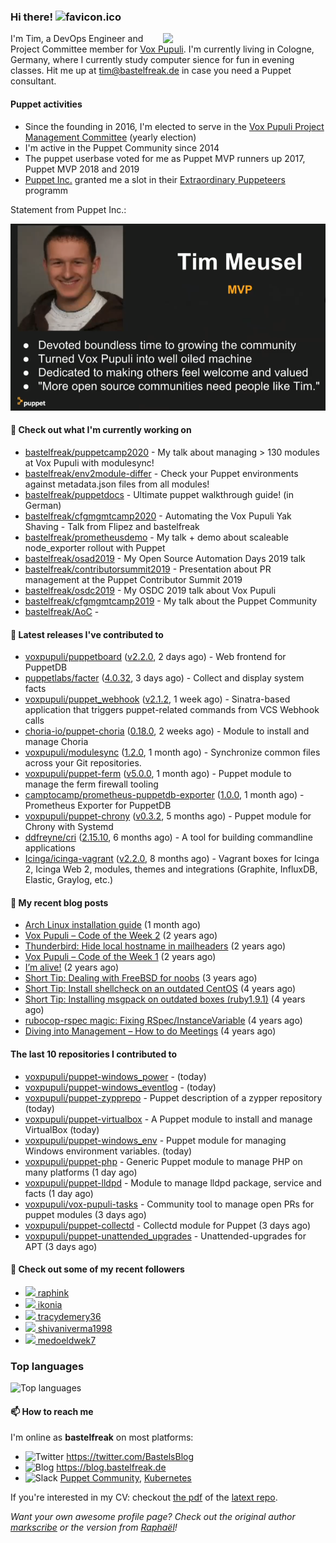 ### Hi there! ![favicon.ico](https://raw.githubusercontent.com/bastelfreak/bastelfreak/master/favicon.ico)

<img align="right" src="https://avatars.githubusercontent.com/bastelfreak" width="260">

I'm Tim, a DevOps Engineer and Project Committee member for [Vox Pupuli](https://voxpupuli.org).
I'm currently living in Cologne, Germany, where I currently study computer sience for fun in evening classes.
Hit me up at [tim@bastelfreak.de](mailto:tim@bastelfeak.de) in case you need a Puppet consultant.

#### Puppet activities

* Since the founding in 2016, I'm elected to serve in the [Vox Pupuli Project Management Committee](https://voxpupuli.org/blog/2016/10/12/pmc-election-results/) (yearly election)
* I'm active in the Puppet Community since 2014
* The puppet userbase voted for me as Puppet MVP runners up 2017, Puppet MVP 2018 and 2019
* [Puppet Inc.](https://puppet.com) granted me a slot in their [Extraordinary Puppeteers](https://puppet-champions.github.io/profiles.html) programm

Statement from Puppet Inc.:

![mvp statement](https://raw.githubusercontent.com/bastelfreak/bastelfreak/master/MVP.png)

#### 🌱 Check out what I'm currently working on


- [bastelfreak/puppetcamp2020](https://github.com/bastelfreak/puppetcamp2020) - My talk about managing &gt; 130 modules at Vox Pupuli with modulesync!
- [bastelfreak/env2module-differ](https://github.com/bastelfreak/env2module-differ) - Check your Puppet environments against metadata.json files from all modules!
- [bastelfreak/puppetdocs](https://github.com/bastelfreak/puppetdocs) - Ultimate puppet walkthrough guide! (in German)
- [bastelfreak/cfgmgmtcamp2020](https://github.com/bastelfreak/cfgmgmtcamp2020) - Automating the Vox Pupuli Yak Shaving - Talk from Flipez and bastelfreak
- [bastelfreak/prometheusdemo](https://github.com/bastelfreak/prometheusdemo) - My talk &#43; demo about scaleable node_exporter rollout with Puppet
- [bastelfreak/osad2019](https://github.com/bastelfreak/osad2019) - My Open Source Automation Days 2019 talk
- [bastelfreak/contributorsummit2019](https://github.com/bastelfreak/contributorsummit2019) - Presentation about PR management at the Puppet Contributor Summit 2019
- [bastelfreak/osdc2019](https://github.com/bastelfreak/osdc2019) - My OSDC 2019 talk about Vox Pupuli
- [bastelfreak/cfgmgmtcamp2019](https://github.com/bastelfreak/cfgmgmtcamp2019) - My talk about the Puppet Community
- [bastelfreak/AoC](https://github.com/bastelfreak/AoC) - 

#### 🔭 Latest releases I've contributed to


- [voxpupuli/puppetboard](https://github.com/voxpupuli/puppetboard) ([v2.2.0](https://github.com/voxpupuli/puppetboard/releases/tag/v2.2.0), 2 days ago) - Web frontend for PuppetDB
- [puppetlabs/facter](https://github.com/puppetlabs/facter) ([4.0.32](https://github.com/puppetlabs/facter/releases/tag/4.0.32), 3 days ago) - Collect and display system facts
- [voxpupuli/puppet_webhook](https://github.com/voxpupuli/puppet_webhook) ([v2.1.2](https://github.com/voxpupuli/puppet_webhook/releases/tag/v2.1.2), 1 week ago) - Sinatra-based application that triggers puppet-related commands from VCS Webhook calls
- [choria-io/puppet-choria](https://github.com/choria-io/puppet-choria) ([0.18.0](https://github.com/choria-io/puppet-choria/releases/tag/0.18.0), 2 weeks ago) - Module to install and manage Choria
- [voxpupuli/modulesync](https://github.com/voxpupuli/modulesync) ([1.2.0](https://github.com/voxpupuli/modulesync/releases/tag/1.2.0), 1 month ago) - Synchronize common files across your Git repositories.
- [voxpupuli/puppet-ferm](https://github.com/voxpupuli/puppet-ferm) ([v5.0.0](https://github.com/voxpupuli/puppet-ferm/releases/tag/v5.0.0), 1 month ago) - Puppet module to manage the ferm firewall tooling
- [camptocamp/prometheus-puppetdb-exporter](https://github.com/camptocamp/prometheus-puppetdb-exporter) ([1.0.0](https://github.com/camptocamp/prometheus-puppetdb-exporter/releases/tag/1.0.0), 1 month ago) -  Prometheus Exporter for PuppetDB
- [voxpupuli/puppet-chrony](https://github.com/voxpupuli/puppet-chrony) ([v0.3.2](https://github.com/voxpupuli/puppet-chrony/releases/tag/v0.3.2), 5 months ago) - Puppet module for Chrony with Systemd
- [ddfreyne/cri](https://github.com/ddfreyne/cri) ([2.15.10](https://github.com/ddfreyne/cri/releases/tag/2.15.10), 6 months ago) - A tool for building commandline applications
- [Icinga/icinga-vagrant](https://github.com/Icinga/icinga-vagrant) ([v2.2.0](https://github.com/Icinga/icinga-vagrant/releases/tag/v2.2.0), 8 months ago) - Vagrant boxes for Icinga 2, Icinga Web 2, modules, themes and integrations (Graphite, InfluxDB, Elastic, Graylog, etc.)

#### 📜 My recent blog posts


- [Arch Linux installation guide](https://blog.bastelfreak.de/2020/06/arch-linux-installation-guide/) (1 month ago)
- [Vox Pupuli – Code of the Week 2](https://blog.bastelfreak.de/2019/01/vox-pupuli-code-of-the-week-2/) (2 years ago)
- [Thunderbird: Hide local hostname in mailheaders](https://blog.bastelfreak.de/2019/01/thunderbird-hide-local-hostname-in-mailheaders/) (2 years ago)
- [Vox Pupuli – Code of the Week 1](https://blog.bastelfreak.de/2019/01/vox-pupuli-code-of-the-week/) (2 years ago)
- [I’m alive!](https://blog.bastelfreak.de/2019/01/im-alive/) (2 years ago)
- [Short Tip: Dealing with FreeBSD for noobs](https://blog.bastelfreak.de/2016/11/short-tip-dealing-with-freebsd-for-noobs/) (3 years ago)
- [Short Tip: Install shellcheck on an outdated CentOS](https://blog.bastelfreak.de/2016/08/short-tip-install-shellcheck-on-an-outdated-centos/) (4 years ago)
- [Short Tip: Installing msgpack on outdated boxes (ruby1.9.1)](https://blog.bastelfreak.de/2016/08/installing-msgpack-on-outdated-boxes-ruby1-9-3/) (4 years ago)
- [rubocop-rspec magic: Fixing RSpec/InstanceVariable](https://blog.bastelfreak.de/2016/07/rubocop-rspec-magic-fixing-rspecinstancevariable/) (4 years ago)
- [Diving into Management – How to do Meetings](https://blog.bastelfreak.de/2016/07/diving-into-management-how-to-do-meetings/) (4 years ago)

#### The last 10 repositories I contributed to


- [voxpupuli/puppet-windows_power](https://github.com/voxpupuli/puppet-windows_power) -  (today)
- [voxpupuli/puppet-windows_eventlog](https://github.com/voxpupuli/puppet-windows_eventlog) -  (today)
- [voxpupuli/puppet-zypprepo](https://github.com/voxpupuli/puppet-zypprepo) - Puppet description of a zypper repository (today)
- [voxpupuli/puppet-virtualbox](https://github.com/voxpupuli/puppet-virtualbox) - A Puppet module to install and manage VirtualBox (today)
- [voxpupuli/puppet-windows_env](https://github.com/voxpupuli/puppet-windows_env) - Puppet module for managing Windows environment variables.  (today)
- [voxpupuli/puppet-php](https://github.com/voxpupuli/puppet-php) - Generic Puppet module to manage PHP on many platforms (1 day ago)
- [voxpupuli/puppet-lldpd](https://github.com/voxpupuli/puppet-lldpd) - Module to manage lldpd package, service and facts (1 day ago)
- [voxpupuli/vox-pupuli-tasks](https://github.com/voxpupuli/vox-pupuli-tasks) - Community tool to manage open PRs for puppet modules (3 days ago)
- [voxpupuli/puppet-collectd](https://github.com/voxpupuli/puppet-collectd) - Collectd module for Puppet (3 days ago)
- [voxpupuli/puppet-unattended_upgrades](https://github.com/voxpupuli/puppet-unattended_upgrades) - Unattended-upgrades for APT (3 days ago)

#### 👥 Check out some of my recent followers


- [<img src="https://avatars2.githubusercontent.com/u/650430?v=4" height="20"/> raphink](https://github.com/raphink)
- [<img src="https://avatars2.githubusercontent.com/u/5166159?u=645062516f20c8c30ad247179c6e754df7547714&amp;v=4" height="20"/> ikonia](https://github.com/ikonia)
- [<img src="https://avatars1.githubusercontent.com/u/66896964?v=4" height="20"/> tracydemery36](https://github.com/tracydemery36)
- [<img src="https://avatars0.githubusercontent.com/u/45076866?u=c27eff0531f754e5d594b0016a5f8495530d7f1c&amp;v=4" height="20"/> shivaniverma1998](https://github.com/shivaniverma1998)
- [<img src="https://avatars0.githubusercontent.com/u/60853193?v=4" height="20"/> medoeldwek7](https://github.com/medoeldwek7)

### Top languages

![Top languages](https://github-readme-stats.vercel.app/api/top-langs/?username=raphink&hide_title=true)

#### 📫 How to reach me

I'm online as **bastelfreak** on most platforms:

- <img src="https://raw.githubusercontent.com/FortAwesome/Font-Awesome/master/svgs/brands/twitter.svg" width="20" alt="Twitter" /> https://twitter.com/BastelsBlog
- <img src="https://raw.githubusercontent.com/FortAwesome/Font-Awesome/master/svgs/brands/wordpress.svg" width="20" alt="Blog" /> https://blog.bastelfreak.de
- <img src="https://raw.githubusercontent.com/FortAwesome/Font-Awesome/master/svgs/brands/slack.svg" width="20" alt="Slack" /> [Puppet Community](https://slack.puppet.com/), [Kubernetes](https://slack.k8s.io/)

If you're interested in my CV: checkout [the pdf](https://github.com/bastelfreak/cv/raw/master/content-en.pdf) of the [latext repo](https://github.com/bastelfreak/cv#readme).

*Want your own awesome profile page? Check out the original author [markscribe](https://github.com/muesli/markscribe) or the version from [Raphaël](https://github.com/raphink/raphink#hi-there-)!*
